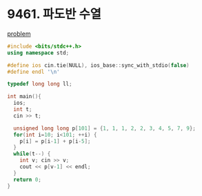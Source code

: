 # 9461. 파도반 수열

[problem](https://www.acmicpc.net/problem/9461)

```cpp
#include <bits/stdc++.h>
using namespace std;

#define ios cin.tie(NULL), ios_base::sync_with_stdio(false)
#define endl '\n'

typedef long long ll;

int main(){
  ios;
  int t;
  cin >> t;

  unsigned long long p[101] = {1, 1, 1, 2, 2, 3, 4, 5, 7, 9};
  for(int i=10; i<101; ++i) {
    p[i] = p[i-1] + p[i-5];
  }
  while(t--) {
    int v; cin >> v;
    cout << p[v-1] << endl;
  }
  return 0;
}
```
